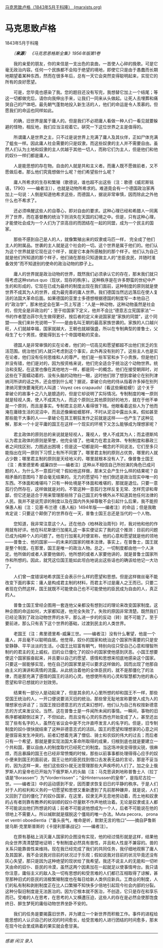 [马克思致卢格（1843年5月于科隆） (marxists.org)](https://www.marxists.org/chinese/marx/mia-chinese-marx-184305.htm)

# 马克思致卢格

1843年5月于科隆

　　*〔**来源**〕 《马克思恩格斯全集》1956年版第1卷*

　　我的亲爱的朋友，你的来信是一支出色的哀曲，一首使人心碎的挽歌。可是它毫无政治内容。任何一个民族都不会陷于绝望的境地，即使它只是由于愚蠢而长期地期望着某种东西，然而在很多年后，总有一天它会突然变得聪明起来，实现它的所有的良好愿望。

　　可是，您毕竟也感染了我。您的题目还没有写完，我想替它加上一个结尾；等这一切都做完后，请你向我伸出手来，让我们一同来从头做起。让死人去埋葬和痛哭自己的尸体吧。最先朝气蓬勃地投入新生活的人，他们的命运是令人羡慕的。但愿我们的命运也同样如此。

　　的确，旧世界是属于庸人的。但是我们不必把庸人看做一种人们一看见就要躲避的怪物，相反地，我们应当注视着它。硏究一下这位世界之主是值得的。

　　所谓庸人是世界之主，只不过是说世界上充满了庸人及其伙伴，正如尸体充满了蛆虫一样。因此庸人社会需要的只是奴隶。而这些奴隶的主人并不需要自由。虽然人们认为土地和奴隶的主人优越于其他一切人，而称它们为主人，但是他们和他的奴仆一样们都是庸人。

　　人是能思想的存在物。自由的人就是共和主义者。而庸人既不愿做前者，又不愿做后者。那么他们究竟想做什么呢？他们希望些什么呢？

　　庸人所希求的生存和繁殖（歌德说，谁也超不出这些〔注：歌德《威尼斯铭语，1790》——编者注〕），也就是动物所希求的。难道竟会有一个德国政治家再加上一句说：人倒是知道他希求这些，而德国人，据说非常审慎，因而除此之外他什么也不希求了。

　　还必须唤醒这些人的自尊心，即对自由的要求。这种心理已经和希腊人一同离开了世界，而在基督教的统治下则消失在天国的幻境之中。但是，只有这种心理，才能使社会成为一个人们为了崇高目的而团结在一起的同盟，成为一个民主的国家。

　　那些不感到自己是人的人，就像繁殖出来的奴隶或马匹一样， 完全成了他们主人的附属品。世袭的主人就是这个社会的一切。这个世界是属于他们的。他们认为这个世界就是它现在这个样子，就是它本身所感触到的那个样子。他们认为自己就是他们所知道的那个样子，他们骑在那些只知道做主人的“忠臣良民，并随时淮备效劳”而不知道别的使命的政治动物的脖子上。

　　庸人的世界就是政治动物的世界，既然我们必须承认它的存在，那末我们就只得考虑这种status quo〔现状，现存的秩序〕。这种秩序是在许多野蛮的世纪中产生的和形成的，它现在已成为最终的制度出现在我们面前，这种制度的原则就是使世界不成其为人的世界，成为最完善的庸人世界。我们德国当然远远落后在使人复活的法国大革命后面。如果德国的亚里士多德想根据德国的制度写一本他自己的“政治学”，那末他定会在第一页上写道：“人是一种动物，这种动物虽然是社会的，但完全是非政治的”；至于给国家下定义，他并不会比“德意志立宪国家法”一书的作者楚泊菲尔先生做得更好。按后者的定义来说国家是“家族的同盟”，这个同盟——我们来补充说明一下——是由名叫王朝的最高家族世袭的。家族的人口越兴旺，人们就越幸福，国家就越大，王朝也就越强盛，所以在专制典型的普鲁士，父母生了七个男孩，便能得到五十个帝国塔勒的奖金。

　　德国人是非常审慎的实在论者，他们的一切高见和愿望都超不出他们贫乏的生活范围。统治他们的人就只考虑到这个事实，此外再没有别的了。这些主人也是实在论者，他们没有任何思维和人的尊严。他们是一些军官和乡下小贵族，但是他们并没有错，他们是对的，因为按资格来说，他们完全适合于统治这个动物世界。统治和支配，在这里也像在其他地方一样，都是同一的概念。他们在接受朝拜时，对这些在下面蠕动着的、没有头脑的动物扫一眼，这时他们除了想到拿破仑在别列津纳河所讲的话之外，还会想到什么呢？据说，拿破仑向他的侍从指着许多掉在别列津纳河里快要淹死的人叫道：Voyez ces crapauds!〔看这些癞蛤蟆!〕这个关于拿破仑的故事十之八九是臆造的，但是它却说明了实际情况。专制制度的唯一原则就是轻视人类，使人不成其为人，而这个原则比其他原则好的地方，就在于他不单是一个原则，而且是事实。专制君主总把人看得很下贱。他眼看着这些人为了他而淹在庸碌生活的泥沼中，而且还像癞蛤蟆那样，不时从泥沼中露出头来。假如甚至那些能干大事的人——拿破仑在其王朝狂发作之前就是这样——也产生了这种见解，那末一个十足平庸的国王在这样一个现实的环境下又怎么能够成为理想家呢？

　　君主政体的原则总的来说就是轻视人，蔑视人，使人不成其为人；而孟德斯鸠认为君主政体的原则是荣誉，他完全错了。他竭力在君主政体、专制制度和暴政三者之间找区别，力图逃出困境；但是这一切都是同一概念的不同说法，它们至多只能指出在同一原则下习惯上有所不同罢了。哪里君主制的原则占优势，哪里的人就占少数；哪里君主制的原则是天经地义的，哪里就根本没有人了。像普鲁士国王〔注：弗里德里希·威廉四世——编者注〕这种从不相信自己所扮演的角色已成问题的人，为什么不一意孤行呢？假如他这样做，那末又会产生什么样的结果呢？自相矛盾的意图吗？那会毫无结果的。无力的愿望吗？他们倒还是政治现实中唯一的东西。不体面和难堪吗？只有一种处境是不体面和难堪的，那就是退位。只要一意孤行仍然存在，这样做就是对的。不管这种一意孤行怎样反复无常、怎样荒谬和卑鄙，但它还是适合于用来管理那些除了自己国王的专横外从不知道其他任何法律的人民。我并不是说荒谬的制度以及在国内外失掉尊敬不会引起什么后果，我不能担保愚人船〔注：见塞·布兰德《愚人船》1494年版——编者注〕的命运；但是我敢肯定说：只要这个颠倒了的世界存在一天，普鲁士国王总还是当代的一个人物。

　　您知道，我非常注意这个人。还在他办《柏林政治周刊》时，我对他和他的作用就有好评。他在科尼斯堡行加冕礼这一事实便证实了我的这个推测：目前的问题已成为纯粹个人的问题了。他在行加冕礼时便宣称，他的心意和愿望就是他的领地——普鲁士、他的国家——的未来的国家的根本法律。事实上，在普鲁士，国王就是整个制度。在那里，国王是唯一的政治人物。总之，一切制度都由他一个人决定。他所做的或者人家要他做的，他所想的或者人家要他讲的，就是普鲁士国家所作和所想的。因此，就凭这位国王能如此坦白地说出这些话也的确该给他记一大功了。

　　人们曾一度错误地希求国王会表示什么样的愿望和思想。但是这样做丝毫不能改变下面的事实：庸人是构成君主制的材料，而君主不过是庸人之王而已。只要二者现在仍然这样，国王就既不可能使自己也不可能使他的臣民成为自由的人，真正的人。

　　普鲁士国王曾经企图用一套连他父亲都没有想到过的理论来改变国家制度。这种企图的命运如何，大家都知道，他完全失败了。失败的原因非常清楚。既然我们已经沦落到了政治动物世界的水平，那么进一步的的反动（转）就不可能了。至于要前进，那么只有丢下这个世界的基础，过渡到民主的人类世界。

　　老国王〔注：弗里德里希-威廉三世。——编者注〕没有什么奢望，他是一个庸人，并且毫不以聪明自居。他觉得，奴仆的国家和统治这个国家所需要的只是安安静静、平平淡淡的生活。小国王比较富有朝气，特别向往只受自己心意和理智所制约的君主的无上威权。旧的业已僵化了的奴仆的国家使他感到厌恶。小国王想要使这个国家振奋起来，并且要以自己的愿望、感情和思想来彻底地感染这个国家。只要这一层能够实现，他在自己的国家里是可以要求这样做的。因而出现了他那自由主义的演讲和真情的流露。从此统治着他的全体臣民的，就不是那僵化了的法律，而是那充满了感情的国王的活的心灵。他想使所有的心灵和智慧都为他的衷心愿望和早已想就的计划效劳。

　　结果有一部分人是动起来了，但是其余的人心里所想的却和国王不一样，那些受国王统治的人，一开口便说要消灭旧的统治。那些曾无耻地宣称要使人成为人的理想家也讲话了；当国王按旧德意志的方式来幻想时，他们认为自己有权按新德意志的方式来发议论。当然，这在普鲁士是一件闻所未闻的事情。一瞬间，事物的旧秩序都被颠倒过来了，不但如此，而且没有心灵的东西也开始变成了人，甚至还出现了些有名字的人，虽然在省议会中是不允许直呼发言人的名字的。但是，旧专制制度的奴仆很快就结束了这种非德意志式的活跃。国王的愿望和理想家的心意之间是很容易发生冲突的。前者幻想着充满了僧侣、骑士和农奴的伟大的过去；而后者只有一个希望，那就是要实现法国大革命所取得的成果，归根到底也就是要建立一个共和国，要以自由人的制度取代已经死亡的制度。当这场冲突变得很尖锐，很麻烦，而且暴躁的国王也已经非常愤慨的时候，那些以前事事都处理得得心应手的奴仆便来到国王的面前说，国王让他的臣民找到借口去发表无益的言论，那是不妥当的，因为这样一来，他们这些奴仆就无法管理那些大声疾呼的人们了。加之全上俄罗斯人的皇帝也已开始为下俄罗斯人的头脑〔注：马克思讽刺地称普鲁士人（拉丁语是“Borassen”）为“Vorderriissen”；“全Hinterrussen的皇帝”，是指尼古拉一世。——编者注〕中的运动感到不安，因而要求恢复旧日的平静的秩序。于是人们对于人的权利和义务的一切愿望和思想又重新遭到了先前那种嫌弃，就是说，人们又回到了旧的僵化了的奴仆国家，在这里，奴隶无声无息地劳动着，而土地和奴隶的占有者则靠有教养的和驯顺的奴仆尽量默不作声地统治着。无论是奴隶或主人都不可能说出他们所想说的话；前者不可能说他想成为一个人，后者不可能说在他的领地上不需要人。所以缄默就是摆脱这个僵局的唯一办法。Muta pecora， prona et ventri oboedientia〔“垂头丧气，唯命是听，默默无言的牲口”——摘自萨鲁斯提乌斯·克里斯普斯的《卡提利那暴战记》——编者注〕。

　　在原有基础上消灭庸人国家的企图没有实现，他的经过情形就是这样，结果他向全世界清清楚楚地证明；专制制度必然具有兽性，并且和人性是不兼容的。兽的关系只能靠兽性来维持。现在我已经完成了我们的共同任务，我仔细地观察了庸人及其国家，我不会说我对目前的状况过于乐观；假如说我对目前的状况毕竟还没有灰心失望，那只是因为这种绝望的现状给了我希望。我还不说主人的无能和一切听天由命的奴仆、臣民的冷漠，虽然这两个因素加在一起就足以使事情垮台。我只请你注意，庸俗主义的敌人及一切有思想的和受苦难的人们都已互相取得了谅解，甚至那种旧式的臣民的消极繁殖制度也在每日给新人类供应新兵。工商业的制度，人们的私有制和剥削制度正在比人口繁殖不知快多少倍地引起现今社会内部的分裂。这种分裂旧制度是无法医治的。因为它根本就不医治，不创造，它只是存在和享乐而已。受难的人在思考，在思考的人又横遭压迫，这些人的存在是必然会使那饱食终日、醉生梦死的庸俗动物世界坐卧不安的。

　　我们的任务是要揭露旧世界，并为建立一个新世界而积极工作。事件的进程给能思想的人认识自己的状况的时间愈长，给受苦难的人进行团结的时间愈多，那末在现今社会里成熟着的果实就会愈甘美。

------

*感谢 闲汉 录入*

